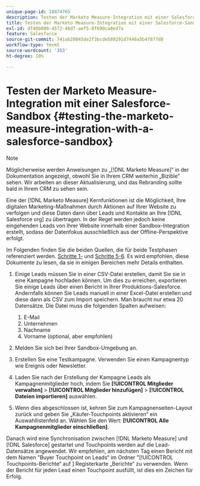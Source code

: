 ```yaml
---
unique-page-id: 18874765
description: Testen der Marketo Measure-Integration mit einer Salesforce-Sandbox - [!DNL Marketo Measure]
title: Testen der Marketo Measure-Integration mit einer Salesforce-Sandbox
exl-id: df40b000-4572-46df-aef5-8f690ca8ed7a
feature: Salesforce
source-git-commit: 741ab20845de2f3bcde589291d7446a5b4f877d8
workflow-type: tm+mt
source-wordcount: '353'
ht-degree: 10%

---
```


# Testen der Marketo Measure-Integration mit einer Salesforce-Sandbox {#testing-the-marketo-measure-integration-with-a-salesforce-sandbox}

>[!NOTE]
>
>Möglicherweise werden Anweisungen zu „[!DNL Marketo Measure]“ in der Dokumentation angezeigt, obwohl Sie in Ihrem CRM weiterhin „Bizible“ sehen. Wir arbeiten an dieser Aktualisierung, und das Rebranding sollte bald in Ihrem CRM zu sehen sein.

Eine der [!DNL Marketo Measure] Kernfunktionen ist die Möglichkeit, Ihre digitalen Marketing-Maßnahmen durch Aktionen auf Ihrer Website zu verfolgen und diese Daten dann über Leads und Kontakte an Ihre [!DNL Salesforce org] zu übertragen. In der Regel werden jedoch keine eingehenden Leads von Ihrer Website innerhalb einer Sandbox-Integration erstellt, sodass der Datenfokus ausschließlich aus der Offline-Perspektive erfolgt.

Im Folgenden finden Sie die beiden Quellen, die für beide Testphasen referenziert werden. [Schritte 1-](https://help.salesforce.com/s/articleView?id=lead_import_wizard.htm&amp;language=en_US&amp;type=5) und [Schritte 5-6](/help/channel-tracking-and-setup/offline-channels/legacy-processes/syncing-offline-campaigns.md). Es wird empfohlen, diese Dokumente zu lesen, da sie in einigen Bereichen mehr Details enthalten.

1. Einige Leads müssen Sie in einer CSV-Datei erstellen, damit Sie sie in eine Kampagne hochladen können. Um dies zu erreichen, exportieren Sie einige Leads über einen Bericht in Ihrer Produktions-Salesforce. Andernfalls können Sie Leads manuell in einer Excel-Datei erstellen und diese dann als CSV zum Import speichern. Man braucht nur etwa 20 Datensätze. Die Datei muss die folgenden Spalten aufweisen:

   1. E-Mail
   1. Unternehmen
   1. Nachname
   1. Vorname (optional, aber empfohlen)

1. Melden Sie sich bei Ihrer Sandbox-Umgebung an.
1. Erstellen Sie eine Testkampagne. Verwenden Sie einen Kampagnentyp wie Ereignis oder Newsletter.
1. Laden Sie nach der Erstellung der Kampagne Leads als Kampagnenmitglieder hoch, indem Sie **[!UICONTROL Mitglieder verwalten]** > **[!UICONTROL Mitglieder hinzufügen]** > **[!UICONTROL Dateien importieren]** auswählen.
1. Wenn dies abgeschlossen ist, kehren Sie zum Kampagnenseiten-Layout zurück und geben Sie „Käufer-Touchpoints aktivieren“ ein Auswahllistenfeld an. Wählen Sie den Wert: **[!UICONTROL Alle Kampagnenmitglieder einschließen]**.

Danach wird eine Synchronisation zwischen [!DNL Marketo Measure] und [!DNL Salesforce] gestartet und Touchpoints werden auf die Lead-Datensätze angewendet. Wir empfehlen, am nächsten Tag einen Bericht mit dem Namen &quot;Buyer Touchpoint on Leads“ im Ordner &quot;[!UICONTROL &#x200B; Touchpoints-Berichte“ auf &#x200B;] Registerkarte „Berichte“ zu verwenden. Wenn der Bericht für jeden Lead einen Touchpoint ausfüllt, ist dies ein Zeichen für Erfolg.
